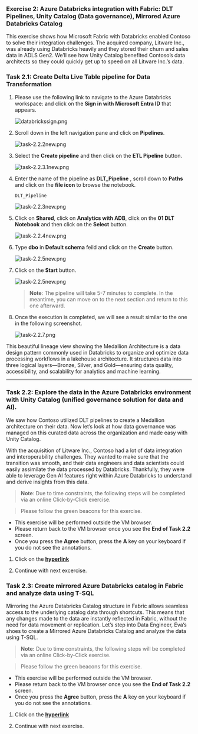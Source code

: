 ### Exercise 2: Azure Databricks integration with Fabric: DLT Pipelines, Unity Catalog (Data governance), Mirrored Azure Databricks Catalog

This exercise shows how Microsoft Fabric with Databricks enabled Contoso to solve their integration challenges. The acquired company, Litware Inc., was already using Databricks heavily and they stored their churn and sales data in ADLS Gen2. We’ll see how Unity Catalog benefited Contoso’s data architects so they could quickly get up to speed on all Litware Inc.’s data.

### Task 2.1: Create Delta Live Table pipeline for Data Transformation

1. Please use the following link to navigate to the Azure Databricks workspace:**<inject key= "NewdatabricksWorkspaceUrl" enableCopy="True"/>** and click on the **Sign in with Microsoft Entra ID** that appears.

    ![databrickssign.png](media/labMedia/databrickssign.png)

2. Scroll down in the left navigation pane and click on **Pipelines**.

    ![task-2.2.2new.png](media/labMedia/l9.png)

4. Select the **Create pipeline** and then click on the **ETL Pipeline** button.

    ![task-2.2.3.1new.png](media/labMedia/l10.png)

5. Enter the name of the pipeline as **DLT_Pipeline** , scroll down to **Paths** and click on the **file icon** to browse the notebook.

    ```BASH
    DLT_Pipeline
    ```

    ![task-2.2.3new.png](media/labMedia/task-2.2.3new.png)

6. Click on **Shared**, click on **Analytics with ADB**, click on the **01 DLT Notebook** and then click on the **Select** button.

   ![task-2.2.4new.png](media/labMedia/f13.png)

7. Type **dbo** in **Default schema** feild and click on the **Create** button.

   ![task-2.2.5new.png](media/labMedia/f45.png)

8. Click on the **Start** button.

    ![task-2.2.5new.png](media/labMedia/f14.png)

    >**Note**: The pipeline will take 5-7 minutes to complete. In the meantime, you can move on to the next section and return to this one afterward.

9. Once the execution is completed, we will see a result similar to the one in the following screenshot.

     ![task-2.2.7.png](media/labMedia/task-2.2.7.png)

This beautiful lineage view showing the Medallion Architecture is a data design pattern commonly used in Databricks to organize and optimize data processing workflows in a lakehouse architecture. It structures data into three logical layers—Bronze, Silver, and Gold—ensuring data quality, accessibility, and scalability for analytics and machine learning.

---

### Task 2.2: Explore the data in the Azure Databricks environment with Unity Catalog (unified governance solution for data and AI).

We saw how Contoso utilized DLT pipelines to create a Medallion architecture on their data. Now let’s look at how data governance was managed on this curated data across the organization and made easy with Unity Catalog.

With the acquisition of Litware Inc., Contoso had a lot of data integration and interoperability challenges. They wanted to make sure that the transition was smooth, and their data engineers and data scientists could easily assimilate the data processed by Databricks. Thankfully, they were able to leverage Gen AI features right within Azure Databricks to understand and derive insights from this data.

>**Note**: Due to time constraints, the following steps will be completed via an online Click-by-Click exercise.

>Please follow the green beacons for this exercise.
- This exercise will be performed outside the VM browser.
- Please return back to the VM browser once you see the **End of Task 2.2** screen.
- Once you press the **Agree** button, press the **A** key on your keyboard if you do not see the annotations.
	
1. Click on the [**hyperlink**](https://regale.cloud/Microsoft/viewer/3066/task-22-explore-the-data-in-azure-databricks-environment-with-unity-catalog/index.html#/0/1)

2. Continue with next excercise.


### Task 2.3: Create mirrored Azure Databricks catalog in Fabric and analyze data using T-SQL

Mirroring the Azure Databricks Catalog structure in Fabric allows seamless access to the underlying catalog data through shortcuts. This means that any changes made to the data are instantly reflected in Fabric, without the need for data movement or replication. Let’s step into Data Engineer, Eva’s shoes to create a Mirrored Azure Databricks Catalog and analyze the data using T-SQL.

>**Note:** Due to time constraints, the following steps will be completed via an online Click-by-Click exercise. 

>Please follow the green beacons for this exercise.
- This exercise will be performed outside the VM browser.
- Please return back to the VM browser once you see the **End of Task 2.2** screen.
- Once you press the **Agree** button, press the **A** key on your keyboard if you do not see the annotations.

1. Click on the [**hyperlink**](https://regale.cloud/microsoft/play/3781/modern-analytics-with-microsoft-fabrikam-copilot-and-azure-databricks-dream-lab-#/7/0)
 
2. Continue with next exercise.
